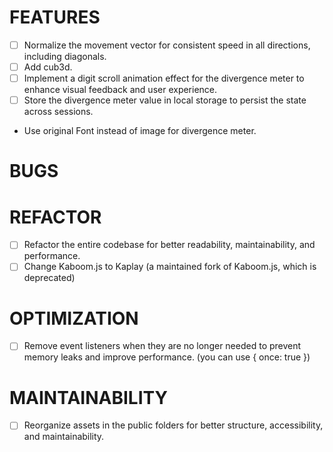 # FEATURES
- [ ] Normalize the movement vector for consistent speed in all directions, including diagonals.
- [ ] Add cub3d.
- [ ] Implement a digit scroll animation effect for the divergence meter to enhance visual feedback and user experience.
- [ ] Store the divergence meter value in local storage to persist the state across sessions.
- Use original Font instead of image for divergence meter.

# BUGS

# REFACTOR
- [ ] Refactor the entire codebase for better readability, maintainability, and performance.
- [ ] Change Kaboom.js to Kaplay (a maintained fork of Kaboom.js, which is deprecated)

# OPTIMIZATION
- [ ] Remove event listeners when they are no longer needed to prevent memory leaks and improve performance. (you can use  { once: true })


# MAINTAINABILITY
- [ ] Reorganize assets in the public folders for better structure, accessibility, and maintainability.
